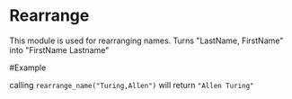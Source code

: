 Rearrange
==========

This module is used for rearranging names.
Turns "LastName, FirstName" into "FirstName Lastname"

#Example

calling `rearrange_name("Turing,Allen")` will return `"Allen Turing"`
